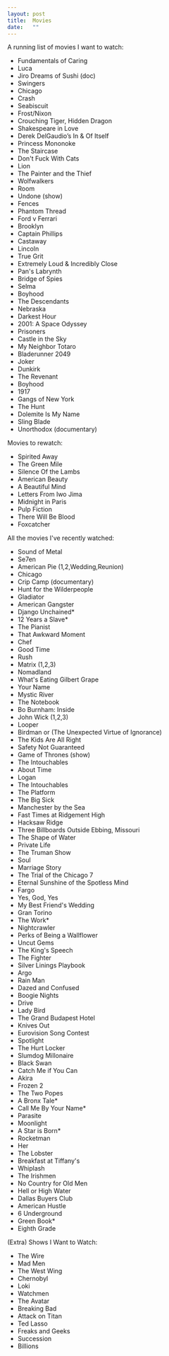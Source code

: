 ```yaml
---
layout: post
title:  Movies
date:   ""
---
```


A running list of movies I want to watch:

- Fundamentals of Caring
- Luca
- Jiro Dreams of Sushi (doc)
- Swingers
- Chicago
- Crash
- Seabiscuit
- Frost/Nixon
- Crouching Tiger, Hidden Dragon
- Shakespeare in Love
- Derek DelGaudio’s In & Of Itself
- Princess Mononoke
- The Staircase
- Don't Fuck With Cats
- Lion
- The Painter and the Thief
- Wolfwalkers
- Room
- Undone (show)
- Fences
- Phantom Thread
- Ford v Ferrari
- Brooklyn
- Captain Phillips
- Castaway
- Lincoln
- True Grit
- Extremely Loud & Incredibly Close
- Pan's Labrynth
- Bridge of Spies
- Selma
- Boyhood
- The Descendants
- Nebraska
- Darkest Hour
- 2001: A Space Odyssey
- Prisoners
- Castle in the Sky
- My Neighbor Totaro
- Bladerunner 2049
- Joker
- Dunkirk
- The Revenant
- Boyhood
- 1917
- Gangs of New York
- The Hunt
- Dolemite Is My Name
- Sling Blade
- Unorthodox (documentary)


Movies to rewatch:

- Spirited Away
- The Green Mile
- Silence Of the Lambs
- American Beauty
- A Beautiful Mind
- Letters From Iwo Jima
- Midnight in Paris
- Pulp Fiction
- There Will Be Blood
- Foxcatcher


All the movies I've recently watched:

- Sound of Metal
- Se7en
- American Pie (1,2,Wedding,Reunion)
- Chicago
- Crip Camp (documentary)
- Hunt for the Wilderpeople
- Gladiator
- American Gangster
- Django Unchained*
- 12 Years a Slave*
- The Pianist
- That Awkward Moment
- Chef
- Good Time
- Rush
- Matrix (1,2,3)
- Nomadland
- What's Eating Gilbert Grape
- Your Name
- Mystic River
- The Notebook
- Bo Burnham: Inside
- John Wick (1,2,3)
- Looper
- Birdman or (The Unexpected Virtue of Ignorance)
- The Kids Are All Right
- Safety Not Guaranteed
- Game of Thrones (show)
- The Intouchables
- About Time
- Logan
- The Intouchables
- The Platform
- The Big Sick
- Manchester by the Sea
- Fast Times at Ridgement High
- Hacksaw Ridge
- Three Billboards Outside Ebbing, Missouri
- The Shape of Water
- Private Life
- The Truman Show
- Soul
- Marriage Story
- The Trial of the Chicago 7
- Eternal Sunshine of the Spotless Mind
- Fargo
- Yes, God, Yes
- My Best Friend's Wedding
- Gran Torino
- The Work*
- Nightcrawler
- Perks of Being a Wallflower
- Uncut Gems
- The King's Speech
- The Fighter
- Silver Linings Playbook
- Argo
- Rain Man
- Dazed and Confused
- Boogie Nights
- Drive
- Lady Bird
- The Grand Budapest Hotel
- Knives Out
- Eurovision Song Contest
- Spotlight
- The Hurt Locker
- Slumdog Millonaire
- Black Swan
- Catch Me if You Can
- Akira
- Frozen 2
- The Two Popes
- A Bronx Tale*
- Call Me By Your Name*
- Parasite
- Moonlight
- A Star is Born*
- Rocketman
- Her
- The Lobster
- Breakfast at Tiffany's
- Whiplash
- The Irishmen
- No Country for Old Men
- Hell or High Water
- Dallas Buyers Club
- American Hustle
- 6 Underground
- Green Book*
- Eighth Grade


(Extra) Shows I Want to Watch:
- The Wire
- Mad Men
- The West Wing
- Chernobyl
- Loki
- Watchmen
- The Avatar
- Breaking Bad
- Attack on Titan
- Ted Lasso
- Freaks and Geeks
- Succession
- Billions
